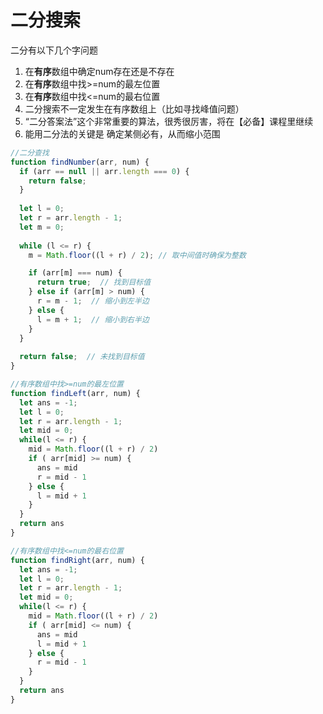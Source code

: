 # 二分搜索
二分有以下几个字问题

1. 在**有序**数组中确定num存在还是不存在
2. 在**有序**数组中找>=num的最左位置
3. 在**有序**数组中找<=num的最右位置
4. 二分搜索不一定发生在有序数组上（比如寻找峰值问题）
5. “二分答案法”这个非常重要的算法，很秀很厉害，将在【必备】课程里继续
6. 能用二分法的关键是 确定某侧必有，从而缩小范围

```javascript
//二分查找
function findNumber(arr, num) {
  if (arr == null || arr.length === 0) {
    return false;
  }
  
  let l = 0;
  let r = arr.length - 1;
  let m = 0;
  
  while (l <= r) {
    m = Math.floor((l + r) / 2); // 取中间值时确保为整数

    if (arr[m] === num) {
      return true;  // 找到目标值
    } else if (arr[m] > num) {
      r = m - 1;  // 缩小到左半边
    } else {
      l = m + 1;  // 缩小到右半边
    }
  }
  
  return false;  // 未找到目标值
}
```

```javascript
//有序数组中找>=num的最左位置
function findLeft(arr, num) {
  let ans = -1;
  let l = 0;
  let r = arr.length - 1;
  let mid = 0;
  while(l <= r) {
    mid = Math.floor((l + r) / 2)
    if ( arr[mid] >= num) {
      ans = mid
      r = mid - 1
    } else {
      l = mid + 1
    }
  }
  return ans
}
```

```javascript
//有序数组中找<=num的最右位置
function findRight(arr, num) {
  let ans = -1;
  let l = 0;
  let r = arr.length - 1;
  let mid = 0;
  while(l <= r) {
    mid = Math.floor((l + r) / 2)
    if ( arr[mid] <= num) {
      ans = mid
      l = mid + 1
    } else {
      r = mid - 1
    }
  }
  return ans
}
```
